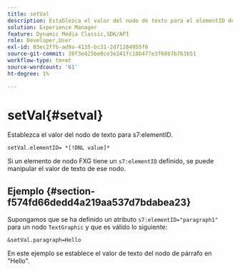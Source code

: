 ```yaml
---
title: setVal
description: Establezca el valor del nodo de texto para el elementID de s7.
solution: Experience Manager
feature: Dynamic Media Classic,SDK/API
role: Developer,User
exl-id: 03ec2ffb-ad9a-4135-bc31-2d71284955f6
source-git-commit: 38f3e425be0ce3e241fc18b477e3f68b7b763b51
workflow-type: tm+mt
source-wordcount: '61'
ht-degree: 1%

---
```


# setVal{#setval}

Establezca el valor del nodo de texto para s7:elementID.

`setVal.elementID= *[!DNL value]*`

Si un elemento de nodo FXG tiene un `s7:elementID` definido, se puede manipular el valor de texto de ese nodo.

## Ejemplo {#section-f574fd66dedd4a219aa537d7bdabea23}

Supongamos que se ha definido un atributo `s7:elementID="paragraph1"` para un nodo `TextGraphic` y que es válido lo siguiente:

`&setVal.paragraph=Hello`

En este ejemplo se establece el valor de texto del nodo de párrafo en &quot;Hello&quot;.
